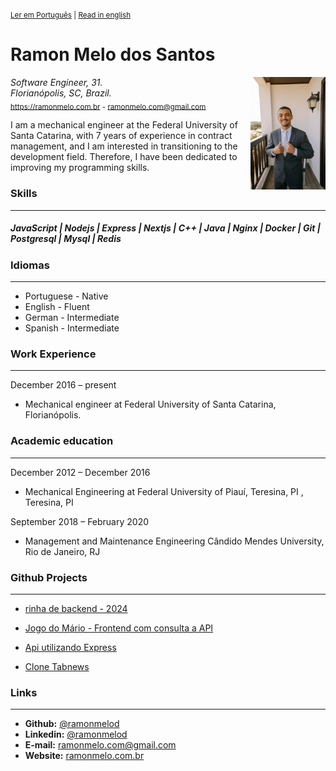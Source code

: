<sup>
 
[Ler em Português](https://github.com/Ramonmelod/my-curriculum/blob/main/curriculo-portugues.md) | [Read in english](https://github.com/Ramonmelod/my-curriculum/blob/main/curriculum-english.md)

</sup>

# Ramon Melo dos Santos

<link rel = "stylesheet" href="./style.css">
<img align="right" id = "image" width="120" src="./images/DSC00025.jpg"/>

_Software Engineer, 31._  
_Florianópolis, SC, Brazil._  
<sub>https://ramonmelo.com.br - ramonmelo.com@gmail.com</sub>

I am a mechanical engineer at the Federal University of Santa Catarina, with 7 years of experience in contract management, and I am interested in transitioning to the development field. Therefore, I have been dedicated to improving my programming skills.

### Skills

---

##### JavaScript | Nodejs | Express | Nextjs | C++ | Java | Nginx | Docker | Git | Postgresql | Mysql | Redis

### Idiomas

---

- Portuguese - Native
- English - Fluent
- German - Intermediate
- Spanish - Intermediate

### Work Experience

---

December 2016 – present

- Mechanical engineer at Federal University of Santa Catarina, Florianópolis.

### Academic education

---

December 2012 – December 2016

- Mechanical Engineering at Federal University of Piauí, Teresina, PI
  , Teresina, PI

September 2018 – February 2020

- Management and Maintenance Engineering Cândido Mendes University, Rio de Janeiro, RJ

### Github Projects

---

- [rinha de backend - 2024](https://github.com/Ramonmelod/rinha-de-backend-2024-q1-nodejs)

- [Jogo do Mário - Frontend com consulta a API](https://github.com/Ramonmelod/supermario)

- [Api utilizando Express](https://github.com/Ramonmelod/Ramonmelod-servidorNodeRecordistasMario)

- [Clone Tabnews](https://github.com/Ramonmelod/clone-tabnews)

### Links

---

- **Github:** [@ramonmelod](https://github.com/Ramonmelod)
- **Linkedin:** [@ramonmelod](https://www.linkedin.com/in/ramonmelod/)
- **E-mail:** ramonmelo.com@gmail.com
- **Website:** [ramonmelo.com.br](http://ramonmelo.com.br/)
